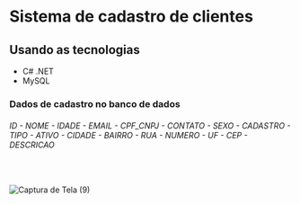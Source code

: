 # Sistema de cadastro de clientes 

## Usando as tecnologias 
 
 - C# .NET
 - MySQL

### Dados de cadastro no banco de dados  

###### ID - NOME - IDADE - EMAIL - CPF_CNPJ - CONTATO - SEXO - CADASTRO - TIPO - ATIVO - CIDADE - BAIRRO - RUA - NUMERO - UF - CEP - DESCRICAO 

<br>

![Captura de Tela (9)](https://user-images.githubusercontent.com/87550603/186690548-b754aace-818a-4d42-881b-4eb1be4efcbd.png)
